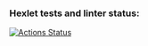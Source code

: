 ### Hexlet tests and linter status:
[![Actions Status](https://github.com/DEKMag/frontend-project-46/workflows/hexlet-check/badge.svg)](https://github.com/DEKMag/frontend-project-46/actions)